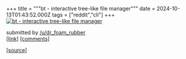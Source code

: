 +++
title = """bt - interactive tree-like file manager"""
date = 2024-10-13T01:43:52.000Z
tags = ["reddit","cli"]
+++
[![bt - interactive tree-like file manager](https://preview.redd.it/4x1viawuhfud1.gif?width=640&crop=smart&s=839f671560d9713bef3419a8ac4176b7d306a0a2 "bt - interactive tree-like file manager")](https://www.reddit.com/r/commandline/comments/1g2f32b/bt_interactive_treelike_file_manager/)

submitted by [/u/dr\_foam\_rubber](https://www.reddit.com/user/dr_foam_rubber)  
[\[link\]](https://i.redd.it/4x1viawuhfud1.gif) [\[comments\]](https://www.reddit.com/r/commandline/comments/1g2f32b/bt_interactive_treelike_file_manager/)

[[source]](https://www.reddit.com/r/commandline/comments/1g2f32b/bt_interactive_treelike_file_manager/)

